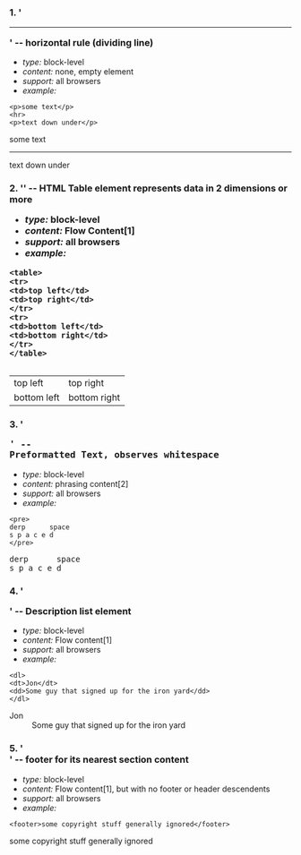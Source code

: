 ### 1. '<hr>' -- horizontal rule (dividing line)

* *type:* block-level
* *content:* none, empty element
* *support:* all browsers
* *example:*
```
<p>some text</p>
<hr>
<p>text down under</p>
```
<p>some text</p>
<hr>
<p>text down under</p>

### 2. '<table>' -- HTML Table element represents data in 2 dimensions or more

* *type:* block-level
* *content:* Flow Content[1]
* *support:* all browsers
* *example:*
```
<table>
<tr>
<td>top left</td>
<td>top right</td>
</tr>
<tr>
<td>bottom left</td>
<td>bottom right</td>
</tr>
</table>
```
<table>
<tr>
<td>top left</td>
<td>top right</td>
</tr>
<tr>
<td>bottom left</td>
<td>bottom right</td>
</tr>
</table>

### 3. '<pre>' -- Preformatted Text, observes whitespace

* *type:* block-level
* *content:* phrasing content[2]
* *support:* all browsers
* *example:*
```
<pre>
derp      space
s p a c e d
</pre>
```
<pre>
derp      space
s p a c e d
</pre>

### 4. '<dl>' -- Description list element

* *type:* block-level
* *content:* Flow content[1]
* *support:* all browsers
* *example:*
```
<dl>
<dt>Jon</dt>
<dd>Some guy that signed up for the iron yard</dd>
</dl>
```
<dl>
<dt>Jon</dt>
<dd>Some guy that signed up for the iron yard</dd>
</dl>

### 5. '<footer>' -- footer for its nearest section content

* *type:* block-level
* *content:* Flow content[1], but with no footer or header descendents
* *support:* all browsers
* *example:*
```
<footer>some copyright stuff generally ignored</footer>
```
<footer>some copyright stuff generally ignored</footer>
